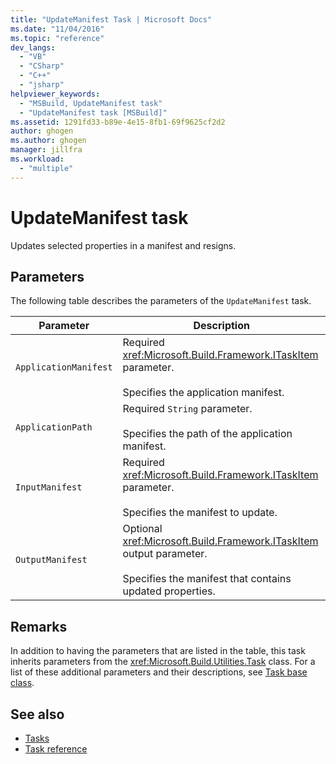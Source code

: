 ```yaml
---
title: "UpdateManifest Task | Microsoft Docs"
ms.date: "11/04/2016"
ms.topic: "reference"
dev_langs:
  - "VB"
  - "CSharp"
  - "C++"
  - "jsharp"
helpviewer_keywords:
  - "MSBuild, UpdateManifest task"
  - "UpdateManifest task [MSBuild]"
ms.assetid: 1291fd33-b89e-4e15-8fb1-69f9625cf2d2
author: ghogen
ms.author: ghogen
manager: jillfra
ms.workload:
  - "multiple"
---
```

# UpdateManifest task
Updates selected properties in a manifest and resigns.

## Parameters
 The following table describes the parameters of the `UpdateManifest` task.

|Parameter|Description|
|---------------|-----------------|
|`ApplicationManifest`|Required <xref:Microsoft.Build.Framework.ITaskItem> parameter.<br /><br /> Specifies the application manifest.|
|`ApplicationPath`|Required `String` parameter.<br /><br /> Specifies the path of the application manifest.|
|`InputManifest`|Required <xref:Microsoft.Build.Framework.ITaskItem> parameter.<br /><br /> Specifies the manifest to update.|
|`OutputManifest`|Optional <xref:Microsoft.Build.Framework.ITaskItem> output parameter.<br /><br /> Specifies the manifest that contains updated properties.|

## Remarks
 In addition to having the parameters that are listed in the table, this task inherits parameters from the <xref:Microsoft.Build.Utilities.Task> class. For a list of these additional parameters and their descriptions, see [Task base class](../msbuild/task-base-class.md).

## See also
- [Tasks](../msbuild/msbuild-tasks.md)
- [Task reference](../msbuild/msbuild-task-reference.md)